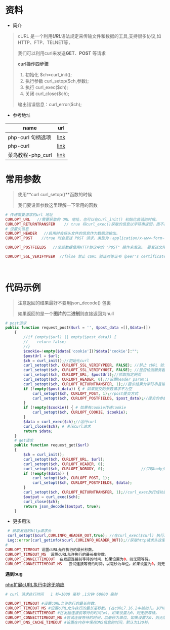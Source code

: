 # 资料

- 简介

> cURL 是一个利用***URL***语法规定来传输文件和数据的工具,支持很多协议,如HTTP、FTP、TELNET等，
>
> 我们可以利用curl来发送**GET**、**POST** 等请求
>
> **curl操作四步骤**
>
> 1. 初始化 $ch=curl_init();
> 2. 执行参数 curl_setop($ch,参数);
> 3. 执行 curl_exec($ch);
> 4. 关闭 curl_close($ch);  
>
> 输出错误信息：curl_error($ch);

- 参考地址

| name              | url                                                          |
| ----------------- | ------------------------------------------------------------ |
| php-curl 句柄选项 | [link](https://www.php.net/manual/zh/function.curl-setopt.php) |
| php-curl          | [link](https://www.php.net/curl)                             |
| 菜鸟教程-php_curl | [link](https://www.runoob.com/php/php-ref-curl.html)         |

# 常用参数

> 使用**curl  curl_setop()**函数的时候
>
> 我们要设置参数这里理解一下常用的函数

```php
# 传递需要请求的url 地址
CURLOPT_URL   //需要获取的 URL 地址，也可以在curl_init() 初始化会话的时候。
CURLOPT_RETURNTRANSFER    // true 将curl_exec()获取的信息以字符串返回，而不是直接输出。
# 设置头信息    
CURLOPT_HEADER   //启用时会将头文件的信息作为数据流输出。
CURLOPT_POST    //true 时会发送 POST 请求，类型为：application/x-www-form-urlencoded，是 HTML 表单提交时最常见的一种。

CURLOPT_POSTFIELDS   //全部数据使用HTTP协议中的 "POST" 操作来发送。 要发送文件，在文件名前面加上@前缀并使用完整路径。 文件类型可在文件名后以 ';type=mimetype' 的格式指定。 这个参数可以是 urlencoded 后的字符串，类似'para1=val1&para2=val2&...'，也可以使用一个以字段名为键值，字段数据为值的数组。 如果value是一个数组，Content-Type头将会被设置成multipart/form-data。 从 PHP 5.2.0 开始，使用 @ 前缀传递文件时，value 必须是个数组。 从 PHP 5.5.0 开始, @ 前缀已被废弃，文件可通过 CURLFile 发送。 设置 CURLOPT_SAFE_UPLOAD 为 true 可禁用 @ 前缀发送文件，以增加安全性。 

CURLOPT_SSL_VERIFYPEER  //false 禁止 cURL 验证对等证书（peer's certificate）。要验证的交换证书可以在 CURLOPT_CAINFO 选项中设置，或在 CURLOPT_CAPATH中设置证书目录。     自cURL 7.10开始默认为 true。从 cURL 7.10开始默认绑定安装。
   
    
```

# 代码示例

> 注意返回的结果最好不要用json_decode() 包裹
>
> 如果返回的是一个**图片的二进制**则直接返回为null

```php
# post请求
public function request_post($url = '', $post_data =[],$data=[])
    {
        //if (empty($url) || empty($post_data)) {
        //    return false;
        //}
        $cookie=!empty($data['cookie'])?$data['cookie']:"";
        $postUrl = $url;
        $ch = curl_init();//初始化curl
        curl_setopt($ch, CURLOPT_SSL_VERIFYPEER, FALSE); //禁止 cURL 验证对等证书
        curl_setopt($ch, CURLOPT_SSL_VERIFYHOST, FALSE); //是否检测服务器的域名与证书上的是否一致
        curl_setopt($ch, CURLOPT_URL, $postUrl);//抓取指定网页
        curl_setopt($ch, CURLOPT_HEADER, 0);//设置header param:1 
        curl_setopt($ch, CURLOPT_RETURNTRANSFER, 1);//要求结果为字符串且输出到屏幕上
        if (!empty($post_data)) { # 如果提交的参数请求不为空
            curl_setopt($ch, CURLOPT_POST, 1);//post提交方式
            curl_setopt($ch, CURLOPT_POSTFIELDS, $post_data);//提交的参数
        }
        if (!empty($cookie)) { # 如果有cookie传递cookie
            curl_setopt($ch, CURLOPT_COOKIE, $cookie);
        }
        $data = curl_exec($ch);//运行curl
        curl_close($ch); # 关闭curl请求
        return $data;
    }
    # get请求
    public function request_get($url)
    {
        $ch = curl_init();
        curl_setopt($ch, CURLOPT_URL, $url);
        curl_setopt($ch, CURLOPT_HEADER, 0);
        curl_setopt($ch, CURLOPT_NOBODY, 0);                //只取body头
        if (!empty($data)) {
            curl_setopt($ch, CURLOPT_POST, 1);
            curl_setopt($ch, CURLOPT_POSTFIELDS, $data);
        }
        curl_setopt($ch, CURLOPT_RETURNTRANSFER, 1);//curl_exec执行成功后返回执行的结果；不设置的话，curl_exec执行成功则返回true
        $output = curl_exec($ch);
        curl_close($ch);
        return json_decode($output, true);
    }
```

- 更多用法

```php
 # 获取发送的http请求头
 curl_setopt($curl,CURLINFO_HEADER_OUT,true); //在curl_exec($curl) 执行之前设置
 Log::error(curl_getinfo($curl,CURLINFO_HEADER_OUT));//获取http请求头这里保存到日志
#
CURLOPT_TIMEOUT	设置cURL允许执行的最长秒数。	
CURLOPT_TIMEOUT_MS	设置cURL允许执行的最长毫秒数。
CURLOPT_CONNECTTIMEOUT	在发起连接前等待的时间，如果设置为0，则无限等待。	
CURLOPT_CONNECTTIMEOUT_MS	尝试连接等待的时间，以毫秒为单位。如果设置为0，则无限等待。

```

**遇到bug**

[php扩展cURL执行中途无响应](https://segmentfault.com/a/1190000010197068)

```php
# curl 请求执行时间   1 秒=1000 毫秒 ,1分钟 60000 毫秒

CURLOPT_TIMEOUT #设置cURL允许执行的最长秒数。
CURLOPT_TIMEOUT_MS #设置cURL允许执行的最长毫秒数。(在cURL7.16.2中被加入。从PHP5.2.3起可使用。)
CURLOPT_CONNECTTIMEOUT #在发起连接前等待的时间(m)，如果设置为0，则无限等待。
CURLOPT_CONNECTTIMEOUT_MS #尝试连接等待的时间，以毫秒为单位。如果设置为0，则无限等待。在cURL7.16.2中被加入。从PHP5.2.3开始可用。
CURLOPT_DNS_CACHE_TIMEOUT #设置在内存中保存DNS信息的时间，默认为120秒。
```




